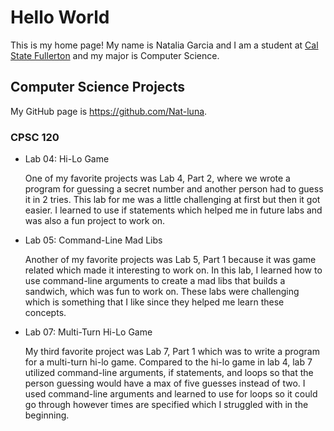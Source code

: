 # Hello World

This is my home page! My name is Natalia Garcia and I am a student at [Cal State Fullerton](http://wwww.fullerton.edu) and my major is Computer Science.

## Computer Science Projects

My GitHub page is https://github.com/Nat-luna.

### CPSC 120

* Lab 04: Hi-Lo Game

    One of my favorite projects was Lab 4, Part 2, where we wrote a program for guessing a secret number and another person had to guess it in 2 tries. This lab for me was a little challenging at first but then it got easier. I learned to use if statements which helped me in future labs and was also a fun project to work on.



* Lab 05: Command-Line Mad Libs

    Another of my favorite projects was Lab 5, Part 1 because it was game related which made it interesting to work on. In this lab, I learned how to use command-line arguments to create a mad libs that builds a sandwich, which was fun to work on. These labs were challenging which is something that I like since they helped me learn these concepts.



* Lab 07: Multi-Turn Hi-Lo Game

    My third favorite project was Lab 7, Part 1 which was to write a program for a multi-turn hi-lo game. Compared to the hi-lo game in lab 4, lab 7 utilized command-line arguments, if statements, and loops so that the person guessing would have a max of five guesses instead of two. I used command-line arguments and learned to use for loops so it could go through however times are specified which I struggled with in the beginning.
